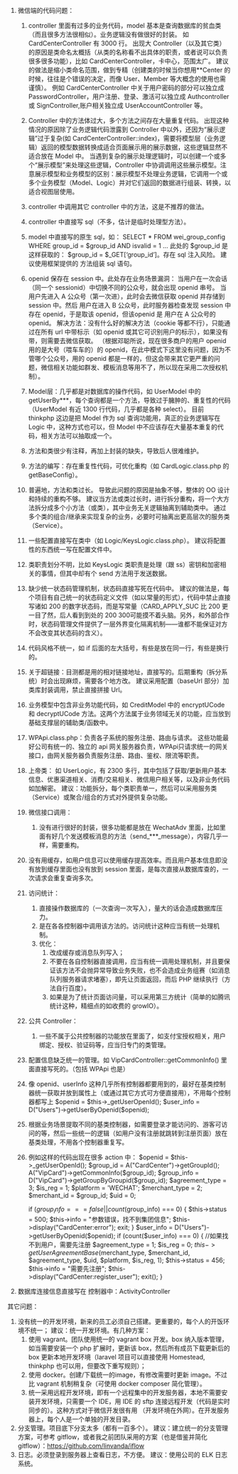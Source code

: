 
1. 微信端的代码问题：
    1. controller 里面有过多的业务代码，model 基本是查询数据库的贫血类（而且很多方法很相似）。业务逻辑没有做很好的封装。
如 CardCenterController 有 3000 行。
出现大 Controller（以及其它类）的原因是类命名太概括（从类的名称看不出具体的职责，或者说可以负责很多很多功能），比如 CardCenterController，卡中心，范围太广。
建议的做法是缩小类命名范围，做到专精（创建类的时候当你想用**Center 的时候，往往是个错误的决定，而像 User、Member 等大概念的使用也需谨慎）。
例如 CardCenterController 中关于用户密码的部分可以独立成 PasswordController，用户注册、登录、激活可以独立成 Authcontroller 或 SignController,账户相关独立成 UserAccountController 等。
    2. Controller 中的方法体过大，多个方法之间存在大量重复代码。
出现这种情况的原因除了业务逻辑代码泄露到 Controller 中以外，还因为“展示逻辑”过于复杂(如 CardCenterController::index)，需要将模型层（业务逻辑）返回的模型数据转换成适合页面展示用的展示数据，这些逻辑显然不适合放在 Model 中。
当遇到复杂的展示处理逻辑时，可以创建一个或多个“展示模型”来处理这些逻辑，Controller 中协调调用这些展示模型。注意展示模型和业务模型的区别：展示模型不处理业务逻辑，它调用一个或多个业务模型（Model、Logic）并对它们返回的数据进行组装、转换，以适合视图层使用。
    3. controller 中调用其它 controller 中的方法，这是不推荐的做法。
    4. controller 中直接写 sql（不多，估计是临时处理型方法）。
    5. model 中直接写的原生 sql，如：
SELECT * FROM wei_group_config WHERE group_id = $group_id AND isvalid = 1 …
此处的 $group_id 是这样获取的： $group_id = $_GET[‘group_id’]。存在 sql 注入风险。
建议使用框架提供的 方法组装 sql 语句。
    6. openid 保存在 session 中。此处存在业务场景漏洞：
当用户在一次会话（同一个 sessionid）中切换不同的公众号，就会出现 openid 串号。
当用户先进入 A 公众号（第一次进），此时会去微信获取 openid 并存储到 session 中。然后 用户在进入 B 公众号，此时服务器检查发现 session 中存在 openid，于是取该 openid，但该openid 是
用户在 A 公众号的 openid。
解决方法：没有什么好的解决方法（cookie 等都不行），只能通过在所有 url 中带标示（如 openid 或其它可识别用户的标示），如果没有带，则需要去微信获取。
（根据邓聪所说，现在很多商户的用户 openid 用的是大号（喂车车的）的 openid，在此中模式下这里没有问题，因为不管哪个公众号，用的 openid 都是一样的，但这会带来其它更严重的问题，微信相关功能如群发、模板消息等用不了，所以现在采用二次授权机制）。
    7. Model层：几乎都是对数据库的操作代码，如 UserModel 中的 getUserBy***，每个查询都是一个方法，导致过于臃肿的、重复性的代码（UserModel 有近 1300 行代码，几乎都是各种 select）。
目前 thinkphp 这边是把 Model 作为 sql 查询功能用，真正的业务逻辑写在 Logic 中，这种方式也可以，但 Model 中不应该存在大量基本重复的代码，相关方法可以抽取成一个。
    8. 方法和类很少有注释，再加上封装的缺失，导致后人很难维护。
    9. 方法的编写：存在重复性代码，可优化重构（如 CardLogic.class.php 的 getBaseConfig）。
    10. 普遍地，方法和类过长。
导致此问题的原因是抽象不够，整体的 OO 设计和持续的重构不够。
建议当方法或类过长时，进行拆分重构，将一个大方法拆分成多个小方法（或类），其中业务无关逻辑抽离到辅助类中。
通过多个类的组合/继承来实现复杂的业务，必要时可抽离出更高层次的服务类（Service）。
    11. 一些配置直接写在类中（如 Logic/KeysLogic.class.php）。
建议将配置性的东西统一写在配置文件中。
    12. 类职责划分不明，比如 KeysLogic 类职责是处理（跟 ss）密钥和加密相关的事情，但其中却有个 send 方法用于发送数据。
    13. 缺少统一状态码管理机制，状态码直接写死在代码中。 
建议的做法是，每个项目有自己统一的状态码定义文件（如以常量的形式），代码中禁止直接写诸如 200 的数字状态码，而是写常量（CARD_APPLY_SUC 比 200 更一目了然，后人看到到处的 200 300可能摸不着头脑。另外，和外部合作时，状态码管理文件提供了一层外界变化隔离机制——谁都不能保证对方不会改变其状态码的含义）。
    14. 代码风格不统一，如 if 后面的左大括号，有些是放在同一行，有些是换行的。
    15. 关于超链接：目测都是用的相对链接地址，直接写的。后期重构（拆分系统）时会出现麻烦，需要各个地方改。
建议采用配置（baseUrl 部分）加类库封装调用，禁止直接拼接 Url。
    16. 业务模型中包含非业务功能代码，如 CreditModel 中的 encryptUCode 和 decryptUCode 方法。这两个方法属于业务领域无关的功能，应当放到基础支撑层的辅助类/函数中。
    17. WPApi.class.php：负责各子系统的服务注册、路由与请求。
这些功能最好公司有统一的、独立的 api 网关服务器负责，WPApi只请求统一的网关接口，由网关服务器负责服务注册、路由、鉴权、限流等职责。
    18. 上帝类：
如 UserLogic，有 2300 多行，其中包括了获取/更新用户基本信息、优惠渠道相关、消费/交易相关、微信用户相关等，以及非业务代码如加解密。
建议：功能拆分，每个类职责单一，然后可以采用服务类（Service）或聚合/组合的方式对外提供复杂功能。
    19. 微信接口调用：
        1. 没有进行很好的封装，很多功能都是放在 WechatAdv 里面，比如里面有好几个发送模板消息的方法（send_***_message），内容几乎一样，需要重构。
    20. 没有用缓存，如用户信息可以使用缓存提高效率。而且用户基本信息即没有放到缓存里面也没有放到 session 里面，是每次直接从数据库查的，一次请求会重复查询多次。
    21. 访问统计：
        1. 直接操作数据库的（一次查询一次写入），量大的话会造成数据库压力。
        2. 是在各各控制器中调用该方法的。访问统计这种应当有统一处理机制。
        3. 优化：
            1. 改成缓存或消息队列写入；
            2. 不要在各自控制器直接调用，应当有统一调用处理机制，并且要保证该方法不会抛异常导致业务失败，也不会造成业务组赛（如消息队列服务器请求堵塞），即先让页面返回，而后 PHP 继续执行（方法自行百度）。
            3. 如果是为了统计页面访问量，可以采用第三方统计（简单的如腾讯统计这种，精细点的如收费的 growIO）。
    22. 公共 Controller：
        1. 一些不属于公共控制器的功能放在里面了，如支付宝授权相关，用户绑定、授权、验证码等，应当归专门的类管理。
    23. 配置信息缺乏统一的管理。如 VipCardController::getCommonInfo() 里面直接写死的。（包括 WPApi 也是）
    24. 像 openid、userInfo 这种几乎所有控制器都要用到的，最好在基类控制器统一获取并放到属性上（或通过其它方式可方便直接用），不用每个控制器都写上
$openid = $this->_getUserOpenId();
$user_info = D("Users")->getUserByOpenid($openid);
    25. 根据业务场景提取不同的基类控制器，如需要登录才能访问的、游客可访问的等，然后一些统一的逻辑（如用户没有注册就跳转到注册页面）放在基类处理，不用各个控制器重复写。
    26. 例如这样的代码出现在很多 action 中：
        $openid = $this->_getUserOpenId();
        $group_id = A("CardCenter")->getGroupId();
        A("VipCard")->getCommonInfo($group_id);
        $group_info = D("VipCard")->getGroupByGroupid($group_id);
        $agreement_type = 3;
        $is_reg         = 1;
        $platform       = 'WECHAT';
        $merchant_type  = 2;
        $merchant_id    = $group_id;
        $uid            = 0;

        if ($group_info === false || count($group_info) === 0) {
            $this->status = 500;
            $this->info = "参数错误，找不到集团信息";
            $this->display("CardCenter:error");
            exit;
        }
        $user_info = D("Users")->getUserByOpenid($openid);
        if (count($user_info) === 0) {
            //如果找不到用户，需要先注册
            $agreement_type = 1;
            $is_reg = 0;
            $this->getUserAgreementBase($merchant_type, $merchant_id, $agreement_type, $uid, $platform, $is_reg, 1);
            $this->status = 456;
            $this->info = "需要先注册";
            $this->display("CardCenter:register_user");
            exit();
        }
27. 数据库连接信息直接写在 控制器中：ActivityController


其它问题：
1. 没有统一的开发环境，新来的员工必须自己搭建。更重要的，每个人的开饭环境不统一；
建议：统一开发环境。有几种方案：
    1. 使用 vagrant。团队使用统一的 vagrant box 开发。box 纳入版本管理，如当需要安装一个 php 扩展时，更新该 box，然后所有成员下载更新后的 box 更新本地开发环境（laravel 项目可以直接使用 Homestead, thinkphp 也可以用，但要改下重写规则）；
    2. 使用 docker。创建/下载统一的image，有修改需要时更新 image。不过比 vagrant 机制稍复杂（可使用 docker composer 简化管理）。
    3. 统一采用远程开发环境，即有一个远程集中的开发服务器，本地不需要安装开发环境，只需要一个 IDE，用 IDE 的 sftp 连接远程开发（代码是实时同步的）。这种方式对于微信开发很有用
（开发环境在外网）。在开发服务器上，每个人是一个单独的开发目录。
2. 分支管理。项目底下分支太多（都有一百多个）。
建议：建立统一的分支管理方案，可参考 gitflow，或者我之前团队采用的方案（也是借鉴并简化 gitflow）：https://github.com/linvanda/iflow
3. 日志。必须登录到服务器上查看日志，不方便。
建议：使用公司的 ELK 日志系统。